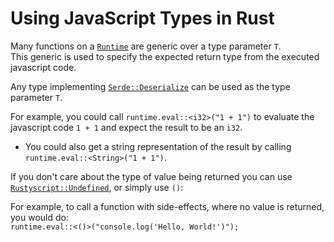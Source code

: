 # Using JavaScript Types in Rust
Many functions on a [`Runtime`](https://docs.rs/rustyscript/latest/rustyscript/struct.Runtime.html) are generic over a type parameter `T`.  
This generic is used to specify the expected return type from the executed javascript code.

Any type implementing [`Serde::Deserialize`](https://docs.serde.rs/serde/trait.Deserialize.html) can be used as the type parameter `T`.

For example, you could call `runtime.eval::<i32>("1 + 1")` to evaluate the javascript code `1 + 1` and expect the result to be an `i32`.
- You could also get a string representation of the result by calling `runtime.eval::<String>("1 + 1")`.

If you don't care about the type of value being returned you can use [`Rustyscript::Undefined`](https://docs.rs/rustyscript/latest/rustyscript/type.Undefined.html), or simply use `()`:

For example, to call a function with side-effects, where no value is returned, you would do:  
`runtime.eval::<()>("console.log('Hello, World!')");`